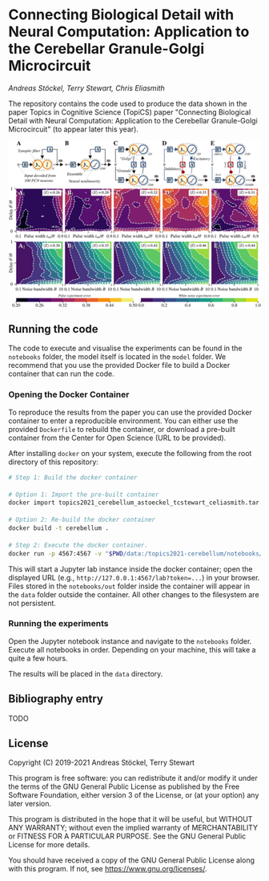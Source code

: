 # Connecting Biological Detail with Neural Computation: Application to the Cerebellar Granule-Golgi Microcircuit

*Andreas Stöckel, Terry Stewart, Chris Eliasmith*

The repository contains the code used to produce the data shown in the paper Topics in Cognitive Science (TopiCS) paper "Connecting Biological Detail with Neural Computation: Application to the Cerebellar Granule-Golgi Microcircuit" (to appear later this year).

![Header image showing some diagrams from the Paper](images/header.jpg)

## Running the code

The code to execute and visualise the experiments can be found in the `notebooks` folder, the model itself is located in the `model` folder.
We recommend that you use the provided Docker file to build a Docker container that can run the code.

### Opening the Docker Container

To reproduce the results from the paper you can use the provided Docker container to enter a reproducible environment.
You can either use the provided `Dockerfile` to rebuild the container, or download a pre-built container from the Center for Open Science (URL to be provided).

After installing `docker` on your system, execute the following from the root directory of this repository:
```sh
# Step 1: Build the docker container

# Option 1: Import the pre-built container
docker import topics2021_cerebellum_astoeckel_tcstewart_celiasmith.tar.gz cerebellum

# Option 2: Re-build the docker container
docker build -t cerebellum .

# Step 2: Execute the docker container.
docker run -p 4567:4567 -v "$PWD/data:/topics2021-cerebellum/notebooks/out:z" -it cerebellum
```
This will start a Jupyter lab instance inside the docker container; open the displayed URL (e.g., `http://127.0.0.1:4567/lab?token=...`) in your browser.
Files stored in the `notebooks/out` folder inside the container will appear in the `data` folder outside the container.
All other changes to the filesystem are not persistent.

### Running the experiments

Open the Jupyter notebook instance and navigate to the `notebooks` folder.
Execute all notebooks in order. Depending on your machine, this will take a quite a few hours.

The results will be placed in the `data` directory.

## Bibliography entry

TODO

## License

Copyright (C) 2019-2021  Andreas Stöckel, Terry Stewart

This program is free software: you can redistribute it and/or modify
it under the terms of the GNU General Public License as published by
the Free Software Foundation, either version 3 of the License, or
(at your option) any later version.

This program is distributed in the hope that it will be useful,
but WITHOUT ANY WARRANTY; without even the implied warranty of
MERCHANTABILITY or FITNESS FOR A PARTICULAR PURPOSE.  See the
GNU General Public License for more details.

You should have received a copy of the GNU General Public License
along with this program.  If not, see <https://www.gnu.org/licenses/>.
